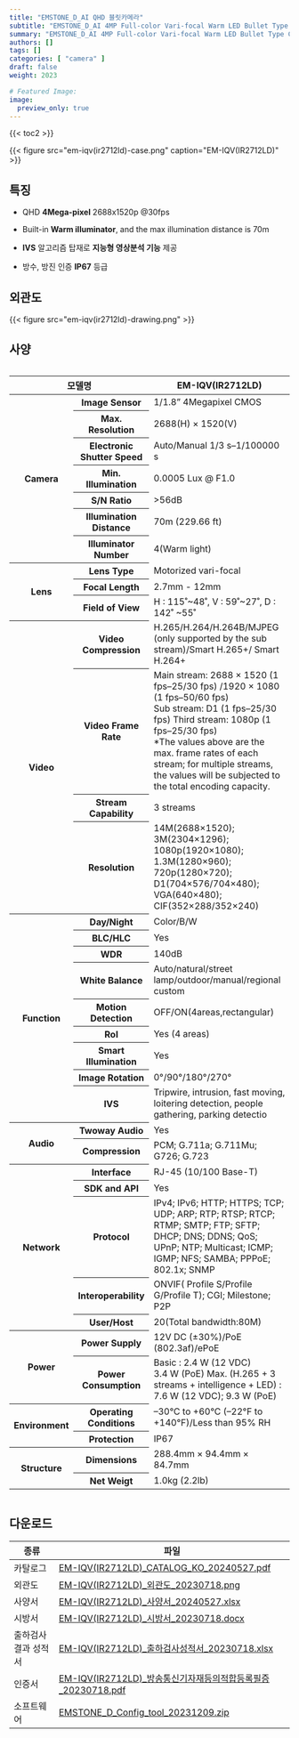 ```yaml
---
title: "EMSTONE_D_AI QHD 블릿카메라"
subtitle: "EMSTONE_D_AI 4MP Full-color Vari-focal Warm LED Bullet Type Camera"
summary: "EMSTONE_D_AI 4MP Full-color Vari-focal Warm LED Bullet Type Camera"
authors: []
tags: []
categories: [ "camera" ]
draft: false
weight: 2023

# Featured Image:
image:
  preview_only: true
---
```


{{< toc2 >}}

<div class="container">
<div class="row justify-content-center align-items-center">
<div class="col-sm-6">

{{< figure src="em-iqv(ir2712ld)-case.png" caption="EM-IQV(IR2712LD)" >}}

</div>
</div>
</div>

<div class="container">
<div class="row justify-content-center">
<div class="col-sm-6 pl-0">

## 특징

- QHD **4Mega-pixel** 2688x1520p @30fps
- Built-in **Warm illuminator**, and the max illumination distance is 70m
- **IVS** 알고리즘 탑재로 **지능형 영상분석 기능** 제공

- 방수, 방진 인증 **IP67** 등급


</div>
<div class="col-sm-6 pl-0">

## 외관도

{{< figure src="em-iqv(ir2712ld)-drawing.png" >}}

</div>
</div>
</div>

## 사양

<div style="overflow-x: auto">
<table class="spec">
<thead>
<tr>
<th colspan="2">모델명</th>
<th>EM-IQV(IR2712LD)</th>
</tr>
</thead>
<tbody>
<tr>
<th rowspan="7">Camera</th>
<th>Image Sensor</th>
<td>1/1.8” 4Megapixel CMOS</td>
</tr>
<tr>
<th>Max. Resolution</th>
<td>2688(H) × 1520(V)</td>
</tr>
<tr>
<th>Electronic Shutter Speed</th>
<td>Auto/Manual 1/3 s–1/100000 s</td>
</tr>
<tr>
<th>Min. Illumination</th>
<td>0.0005 Lux @ F1.0</td>
</tr>
<tr>
<th>S/N Ratio</th>
<td>>56dB</td>
</tr>
<tr>
<th>Illumination Distance</th>
<td>70m (229.66 ft)</td>
</tr>
<tr>
<th>Illuminator Number</th>
<td>4(Warm light)</td>
</tr>
<tr>
<th rowspan="3">Lens</th>
<th>Lens Type</th>
<td>Motorized vari-focal</td>
</tr>
<tr>
<th>Focal Length</th>
<td>2.7mm - 12mm</td>
</tr>
<tr>
<th>Field of View</th>
<td>H : 115˚~48˚, V : 59˚~27˚, D : 142˚ ~55˚</td>
</tr>
<tr>
<th rowspan="4">Video</th>
<th>Video Compression</th>
<td>H.265/H.264/H.264B/MJPEG (only supported by the sub stream)/Smart H.265+/ Smart H.264+</td>
</tr>
<tr>
<th>Video Frame Rate</th>
<td>Main stream: 2688 × 1520 (1 fps–25/30 fps) /1920 × 1080 (1 fps–50/60 fps)<br>
Sub stream: D1 (1 fps–25/30 fps) Third stream: 1080p (1 fps–25/30 fps)<br>
*The values above are the max. frame rates of each stream; for multiple streams, the values will be subjected to the total encoding capacity.</td>
</tr>
<tr>
<th>Stream Capability</th>
<td>3 streams</td>
</tr>
<tr>
<th>Resolution</th>
<td>14M(2688×1520); 3M(2304×1296); 1080p(1920×1080); 1.3M(1280×960); 720p(1280×720); D1(704×576/704×480); VGA(640×480); CIF(352×288/352×240)</td>
</tr>
<th rowspan="9">Function</th>
<th>Day/Night</th>
<td>Color/B/W</td>
</tr>
<tr>
<th>BLC/HLC</th>
<td>Yes</td>
</tr>
<tr>
<th>WDR</th>
<td>140dB</td>
</tr>
<tr>
<th>White Balance</th>
<td>Auto/natural/street lamp/outdoor/manual/regional custom</td>
</tr>
<tr>
<th>Motion Detection</th>
<td>OFF/ON(4areas,rectangular)</td>
</tr>
<tr>
<th>RoI</th>
<td>Yes (4 areas)</td>
</tr>
<tr>
<th>Smart Illumination</th>
<td>Yes</td>
</tr>
<tr>
<th>Image Rotation</th>
<td>0°/90°/180°/270°</td>
</tr>
<tr>
<th>IVS</th>
<td>Tripwire, intrusion, fast moving, loitering detection, people gathering, parking detectio</td>
</tr>
<tr>
<th rowspan="2">Audio</th>
<th>Twoway Audio</th>
<td>Yes</td>
</tr>
<tr>
<th>Compression</th>
<td>PCM; G.711a; G.711Mu; G726; G.723</td>
</tr>
<tr>
<th rowspan="5">Network</th>
<th>Interface</th>
<td>RJ-45 (10/100 Base-T)</td>
</tr>
<tr>
<th>SDK and API</th>
<td>Yes</td>
</tr>
<tr>
<th>Protocol</th>
<td>IPv4; IPv6; HTTP; HTTPS; TCP; UDP; ARP; RTP; RTSP; RTCP; RTMP; SMTP; FTP; SFTP; DHCP; DNS; DDNS; QoS; UPnP; NTP; Multicast; ICMP; IGMP; NFS; SAMBA; PPPoE; 802.1x; SNMP</td>
</tr>
<tr>
<th>Interoperability</th>
<td>ONVIF( Profile S/Profile G/Profile T); CGI; Milestone; P2P</td>
</tr>
<tr>
<th>User/Host</th>
<td>20(Total bandwidth:80M)</td>
</tr>
<th rowspan="2">Power</th>
<th>Power Supply</th>
<td>12V DC (±30%)/PoE (802.3af)/ePoE</td>
</tr>
<tr>
<th>Power Consumption</th>
<td>Basic : 2.4 W (12 VDC)<br>3.4 W (PoE) Max. (H.265 + 3 streams + intelligence + LED) : 7.6 W (12 VDC); 9.3 W (PoE)</td>
</tr>
<th rowspan="2">Environment</th>
<th>Operating Conditions</th>
<td>–30°C to +60°C (–22°F to +140°F)/Less than 95% RH</td>
</tr>
<tr>
<th>Protection</th>
<td>IP67</td>
</tr>
<th rowspan="2">Structure</th>
<th>Dimensions</th>
<td>288.4mm × 94.4mm × 84.7mm</td>
</tr>
<tr>
<th>Net Weigt</th>
<td>1.0kg (2.2lb)</td>
</tr>
</tbody>
</table>
</div>

## 다운로드

종류 | 파일
---- | ----
카탈로그 | [EM-IQV(IR2712LD)_CATALOG_KO_20240527.pdf](https://www.emstone.com/data/sales/ko/EM-IQV(IR2712LD)_CATALOG_KO_20240527.pdf)
외관도 | [EM-IQV(IR2712LD)_외관도_20230718.png](https://www.emstone.com/data/sales/ko/EM-IQV(IR2712LD)_외관도_20230718.png)
사양서 | [EM-IQV(IR2712LD)_사양서_20240527.xlsx](https://www.emstone.com/data/sales/ko/EM-IQV(IR2712LD)_사양서_20240527.xlsx)
시방서 | [EM-IQV(IR2712LD)_시방서_20230718.docx](https://www.emstone.com/data/sales/ko/EM-IQV(IR2712LD)_시방서_20230718.docx)
출하검사 결과 성적서 | [EM-IQV(IR2712LD)_출하검사성적서_20230718.xlsx](https://www.emstone.com/data/sales/ko/EM-IQV(IR2712LD)_출하검사성적서_20230718.xlsx)
인증서 | [EM-IQV(IR2712LD)_방송통신기자재등의적합등록필증_20230718.pdf](https://www.emstone.com/data/sales/ko/EM-IQV(IR2712LD)_방송통신기자재등의적합등록필증_20230718.pdf)
소프트웨어 | [EMSTONE_D_Config_tool_20231209.zip](https://www.emstone.com/data/sales/ko/EMSTONE_D_Config_tool_20231209.zip)
